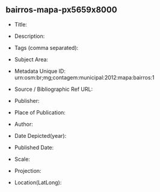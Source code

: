 
## bairros-mapa-px5659x8000

* Title: 

* Description:

* Tags (comma separated): 

* Subject Area: 

* Metadata Unique ID: urn:osm:br;mg;contagem:municipal:2012:mapa:bairros:1

* Source / Bibliographic Ref URL: 

* Publisher: 

* Place of Publication: 

* Author:

* Date Depicted(year): 

* Published Date:
 
* Scale:

* Projection: 

* Location(LatLong): 


